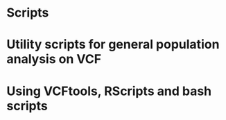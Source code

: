 # Scripts
# Utility scripts for general population analysis on VCF
# Using VCFtools, RScripts and bash scripts
